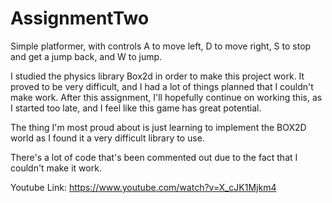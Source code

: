 # AssignmentTwo

Simple platformer, with controls A to move left, D to move right, S to stop and get a jump back, and W to jump.

I studied the physics library Box2d in order to make this project work. It proved to be very difficult, and I had a lot of things planned
that I couldn't make work. After this assignment, I'll hopefully continue on working this, as I started too late, and I feel like
this game has great potential.

The thing I'm most proud about is just learning to implement the BOX2D world as I found it a very difficult library to use.

There's a lot of code that's been commented out due to the fact that I couldn't make it work.

Youtube Link: https://www.youtube.com/watch?v=X_cJK1Mjkm4
